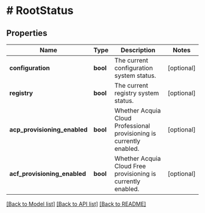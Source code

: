# # RootStatus

## Properties

Name | Type | Description | Notes
------------ | ------------- | ------------- | -------------
**configuration** | **bool** | The current configuration system status. | [optional]
**registry** | **bool** | The current registry system status. | [optional]
**acp_provisioning_enabled** | **bool** | Whether Acquia Cloud Professional provisioning is currently enabled. | [optional]
**acf_provisioning_enabled** | **bool** | Whether Acquia Cloud Free provisioning is currently enabled. | [optional]

[[Back to Model list]](../../README.md#models) [[Back to API list]](../../README.md#endpoints) [[Back to README]](../../README.md)
